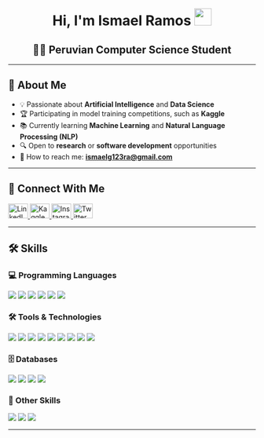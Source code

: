 <h1 align="center"><b>Hi, I'm Ismael Ramos</b>
    <img src="https://media.giphy.com/media/hvRJCLFzcasrR4ia7z/giphy.gif" width="35">
</h1>

<h2 align="center">👨‍💻 Peruvian Computer Science Student</h2>

---

## 🚀 About Me

- 💡 Passionate about **Artificial Intelligence** and **Data Science**  
- 🏆 Participating in model training competitions, such as **Kaggle**  
- 📚 Currently learning **Machine Learning** and **Natural Language Processing (NLP)**  
- 🔍 Open to **research** or **software development** opportunities  
- 📧 How to reach me: **ismaelg123ra@gmail.com**  

---

## 🤝 Connect With Me
<p>
    <a href="https://www.linkedin.com/in/ismael-ramos-alvarez/" target="blank">
        <img src="https://raw.githubusercontent.com/rahuldkjain/github-profile-readme-generator/master/src/images/icons/Social/linked-in-alt.svg" alt="LinkedIn" height="30" width="40"/>
    </a>
    <a href="https://www.kaggle.com/chisma" target="blank">
        <img src="https://raw.githubusercontent.com/rahuldkjain/github-profile-readme-generator/master/src/images/icons/Social/kaggle.svg" alt="Kaggle" height="30" width="40"/>
    </a>
    <a href="https://www.instagram.com/e1_ch1sma/" target="blank">
        <img src="https://raw.githubusercontent.com/rahuldkjain/github-profile-readme-generator/master/src/images/icons/Social/instagram.svg" alt="Instagram" height="30" width="40"/>
    </a>
    <a href="https://x.com/Ismael58041974" target="blank">
        <img src="https://raw.githubusercontent.com/rahuldkjain/github-profile-readme-generator/master/src/images/icons/Social/twitter.svg" alt="Twitter" height="30" width="40"/>
    </a>
</p>

---

## 🛠 Skills

### 💻 Programming Languages
<p>
    <img src="https://img.shields.io/badge/Python-%2314354C.svg?style=for-the-badge&logo=python&logoColor=white"/>
    <img src="https://img.shields.io/badge/C++-%2300599C.svg?style=for-the-badge&logo=c%2B%2B&logoColor=white"/>
    <img src="https://img.shields.io/badge/C%23-%23239120.svg?style=for-the-badge&logo=c-sharp&logoColor=white"/>
    <img src="https://img.shields.io/badge/C-%232370ED.svg?style=for-the-badge&logo=c&logoColor=white"/>
    <img src="https://img.shields.io/badge/HTML5-%23E34F26.svg?style=for-the-badge&logo=html5&logoColor=white"/>
    <img src="https://img.shields.io/badge/CSS-%231572B6.svg?style=for-the-badge&logo=css3&logoColor=white"/>
</p>

### 🛠 Tools & Technologies
<p>
    <img src="https://img.shields.io/badge/git-%23F05033.svg?style=for-the-badge&logo=git&logoColor=white"/>
    <img src="https://img.shields.io/badge/github-%23121011.svg?style=for-the-badge&logo=github&logoColor=white"/>
    <img src="https://img.shields.io/badge/Visual%20Studio%20Code-0078d7.svg?style=for-the-badge&logo=visual-studio-code&logoColor=white"/>
    <img src="https://img.shields.io/badge/Linux-FCC624?style=for-the-badge&logo=linux&logoColor=black"/>
    <img src="https://img.shields.io/badge/MySQL-%234479A1.svg?style=for-the-badge&logo=mysql&logoColor=white"/>
    <img src="https://img.shields.io/badge/Google%20Colab-%23F9A825.svg?style=for-the-badge&logo=googlecolab&logoColor=white"/>
    <img src="https://img.shields.io/badge/Jupyter-%23FA0F00.svg?style=for-the-badge&logo=jupyter&logoColor=white"/>
    <img src="https://img.shields.io/badge/Obsidian-%23483699.svg?style=for-the-badge&logo=obsidian&logoColor=white"/>
    <img src="https://img.shields.io/badge/Notion-%23000000.svg?style=for-the-badge&logo=notion&logoColor=white"/>
</p>

### 🗄 Databases
<p>
    <img src="https://img.shields.io/badge/MongoDB-%234ea94b.svg?style=for-the-badge&logo=mongodb&logoColor=white"/>
    <img src="https://img.shields.io/badge/MariaDB-003545?style=for-the-badge&logo=mariadb&logoColor=white"/>
    <img src="https://img.shields.io/badge/sqlite-%2307405e.svg?style=for-the-badge&logo=sqlite&logoColor=white"/>
    <img src="https://img.shields.io/badge/SQL%20Server-%23CC2927.svg?style=for-the-badge&logo=microsoft-sql-server&logoColor=white"/>
</p>

### 🔧 Other Skills
<p>
    <img src="https://img.shields.io/badge/Terminal-%23054020?style=for-the-badge&logo=gnu-bash&logoColor=white"/>
    <img src="https://img.shields.io/badge/Markdown-%23000000.svg?style=for-the-badge&logo=markdown&logoColor=white"/>
    <img src="https://img.shields.io/badge/LaTeX-%23008080.svg?style=for-the-badge&logo=latex&logoColor=white"/>
</p>

---

<!--
**Chismapary/Chismapary** is a ✨ _special_ ✨ repository because its `README.md` (this file) appears on your GitHub profile.

Here are some ideas to get you started:

- 🔭 I’m currently working on ...
- 🌱 I’m currently learning ...
- 👯 I’m looking to collaborate on ...
- 🤔 I’m looking for help with ...
- 💬 Ask me about ...
- 📫 How to reach me: ...
- 😄 Pronouns: ...
- ⚡ Fun fact: ...
-->
